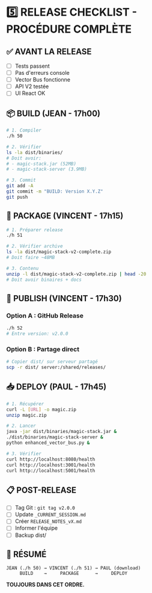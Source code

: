 # 5️⃣ RELEASE CHECKLIST - PROCÉDURE COMPLÈTE

## ✅ AVANT LA RELEASE

- [ ] Tests passent
- [ ] Pas d'erreurs console
- [ ] Vector Bus fonctionne
- [ ] API V2 testée
- [ ] UI React OK

## 📦 BUILD (JEAN - 17h00)

```bash
# 1. Compiler
./h 50

# 2. Vérifier
ls -la dist/binaries/
# Doit avoir:
# - magic-stack.jar (52MB)
# - magic-stack-server (3.9MB)

# 3. Commit
git add -A
git commit -m "BUILD: Version X.Y.Z"
git push
```

## 🎁 PACKAGE (VINCENT - 17h15)

```bash
# 1. Préparer release
./h 51

# 2. Vérifier archive
ls -la dist/magic-stack-v2-complete.zip
# Doit faire ~48MB

# 3. Contenu
unzip -l dist/magic-stack-v2-complete.zip | head -20
# Doit avoir binaires + docs
```

## 🚀 PUBLISH (VINCENT - 17h30)

### Option A : GitHub Release
```bash
./h 52
# Entre version: v2.0.0
```

### Option B : Partage direct
```bash
# Copier dist/ sur serveur partagé
scp -r dist/ server:/shared/releases/
```

## 📥 DEPLOY (PAUL - 17h45)

```bash
# 1. Récupérer
curl -L [URL] -o magic.zip
unzip magic.zip

# 2. Lancer
java -jar dist/binaries/magic-stack.jar &
./dist/binaries/magic-stack-server &
python enhanced_vector_bus.py &

# 3. Vérifier
curl http://localhost:8080/health
curl http://localhost:3001/health
curl http://localhost:5001/health
```

## 📋 POST-RELEASE

- [ ] Tag Git : `git tag v2.0.0`
- [ ] Update `_CURRENT_SESSION.md`
- [ ] Créer `RELEASE_NOTES_vX.md`
- [ ] Informer l'équipe
- [ ] Backup dist/

## 🎯 RÉSUMÉ

```
JEAN (./h 50) → VINCENT (./h 51) → PAUL (download)
     BUILD    →     PACKAGE      →     DEPLOY
```

**TOUJOURS DANS CET ORDRE.**

